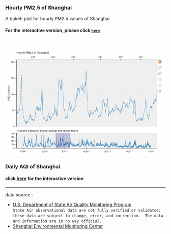 ### Hourly PM2.5 of Shanghai

A bokeh plot for hourly PM2.5 values of Shanghai.

#### For the interactive version, please click [`here`](https://casey0808.github.io/aqi_shanghai/pm25_sh.html)
&nbsp;

![png](plot.png)


### Daily AQI of Shanghai

#### click [here](https://casey0808.github.io/aqi_shanghai/aqi_sh.html) for the interactive version


----
data source : 
* [U.S. Department of State Air Quality Monitoring Program](http://www.stateair.net/web/historical/1/4.html) <br />
`State Air observational data are not fully verified or validated; these data are subject to change, error, and correction.  The data and information are in no way official.`
* [Shanghai Environmental Monitoring Center](http://semc.gov.cn/aqi/Home/historyData)
